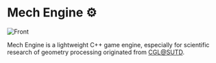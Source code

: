 # Mech Engine ⚙
![Front](https://github.com/user-attachments/assets/c77cb739-a7e4-448f-91b3-e9abdfc58636)

Mech Engine is a lightweight C++ game engine, especially for scientific research of geometry processing originated from [CGL@SUTD](https://sutd-cgl.github.io/).